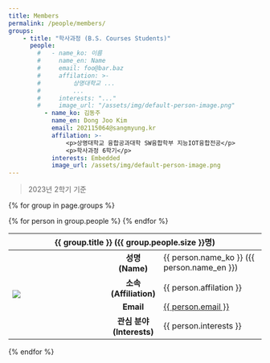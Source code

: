 ```yaml
---
title: Members
permalink: /people/members/
groups:
    - title: "학사과정 (B.S. Courses Students)"
      people:
        #   - name_ko: 이름
        #     name_en: Name
        #     email: foo@bar.baz
        #     affilation: >-
        #         상명대학교 ...
        #         ...
        #     interests: "..."
        #     image_url: "/assets/img/default-person-image.png"
          - name_ko: 김동주
            name_en: Dong Joo Kim
            email: 202115064@sangmyung.kr
            affilation: >-
                <p>상명대학교 융합공과대학 SW융합학부 지능IOT융합전공</p>
                <p>학사과정 6학기</p>
            interests: Embedded
            image_url: /assets/img/default-person-image.png
---
```


> 2023년 2학기 기준

{% for group in page.groups %}
<table style="table-layout: fixed; width: 100%;">
    <thead>
        <tr>
            <th colspan="3">{{ group.title }} ({{ group.people.size }}명)</th>
        </tr>
    </thead>
    <tbody>
        {% for person in group.people %}
        <tr>
            <td style="width: 180px;" rowspan="4"><img src="{{ person.image_url }}"/></td>
            <td style="text-align: center; font-weight: bold;">성명<br>(Name)</td>
            <td>{{ person.name_ko }} ({{ person.name_en }})</td>
        </tr>
        <tr>
            <td style="text-align: center; font-weight: bold;">소속<br>(Affiliation)</td>
            <td>{{ person.affilation }}</td>
        </tr>
        <tr>
            <td style="text-align: center; font-weight: bold;">Email</td>
            <td>
                <a href="mailto:{{ person.email }}">{{ person.email }}</a>
            </td>
        </tr>
        <tr>
            <td style="text-align: center; font-weight: bold;">관심 분야<br>(Interests)</td>
            <td>{{ person.interests }}</td>
        </tr>
        {% endfor %}
    </tbody>
</table>
{% endfor %}
